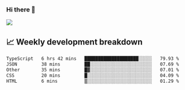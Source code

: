 ### Hi there 👋
<img align="center" src="https://github-readme-stats.vercel.app/api?username=Tumao727&show_icons=true&hide_title=true&theme=dracula" />


## 📈 Weekly development breakdown
<!--START_SECTION:waka-->

```txt
TypeScript   6 hrs 42 mins   ████████████████████░░░░░   79.93 %
JSON         38 mins         ██░░░░░░░░░░░░░░░░░░░░░░░   07.69 %
Other        35 mins         █▓░░░░░░░░░░░░░░░░░░░░░░░   07.01 %
CSS          20 mins         █░░░░░░░░░░░░░░░░░░░░░░░░   04.09 %
HTML         6 mins          ▒░░░░░░░░░░░░░░░░░░░░░░░░   01.29 %
```

<!--END_SECTION:waka-->